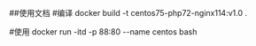 ##使用文档
#编译
docker build -t centos75-php72-nginx114:v1.0 .

#使用
docker run -itd -p 88:80 --name centos bash